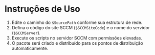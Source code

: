 # Instruções de Uso  

1. Edite o caminho do `$SourcePath` conforme sua estrutura de rede.  
2. Defina o código do site SCCM (`$SCCMSiteCode`) e o nome do servidor (`$SCCMServer`).  
3. Execute os scripts no servidor SCCM com permissões elevadas.  
4. O pacote será criado e distribuído para os pontos de distribuição automaticamente.  
